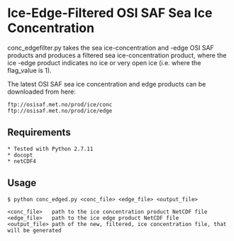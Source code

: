
# Ice-Edge-Filtered OSI SAF Sea Ice Concentration

conc_edgefilter.py takes the sea ice-concentration and -edge OSI SAF products and produces a filtered sea ice-concentration product, where the ice
-edge product indicates no ice or very open ice (i.e. where the flag_value is 1).

The latest OSI SAF sea ice concentration and edge products can be downloaded from here:

    ftp://osisaf.met.no/prod/ice/conc
    ftp://osisaf.met.no/prod/ice/edge

## Requirements
    * Tested with Python 2.7.11
    * docopt
    * netCDF4

## Usage
    $ python conc_edged.py <conc_file> <edge_file> <output_file>

    <conc_file>   path to the ice concentration product NetCDF file
    <edge_file>   path to the ice edge product NetCDF file
    <output_file> path of the new, filtered, ice concentration file, that will be generated

